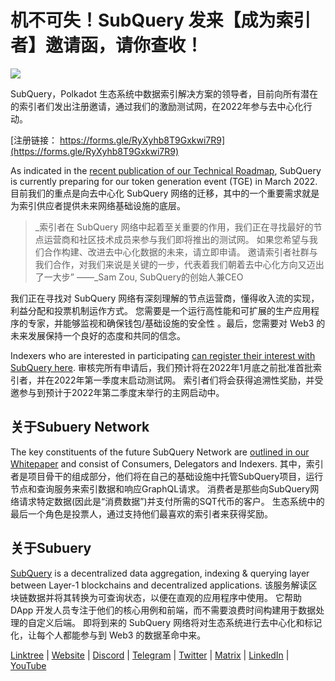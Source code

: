 # 机不可失！SubQuery 发来【成为索引者】邀请函，请你查收！

![](https://miro.medium.com/max/1400/1*qa014uV1jHA2WTVhUadrdA.png)

SubQuery，Polkadot 生态系统中数据索引解决方案的领导者，目前向所有潜在的索引者们发出注册邀请，通过我们的激励测试网，在2022年参与去中心化行动。

[注册链接： https://forms.gle/RyXyhb8T9Gxkwi7R9](https://forms.gle/RyXyhb8T9Gxkwi7R9)

As indicated in the [recent publication of our Technical Roadmap](./20211029-roadmap-october.md), SubQuery is currently preparing for our token generation event (TGE) in March 2022. 目前我们的重点是向去中心化 SubQuery 网络的迁移，其中的一个重要需求就是为索引供应者提供未来网络基础设施的底层。

> _索引者在 SubQuery 网络中起着至关重要的作用，我们正在寻找最好的节点运营商和社区技术成员来参与我们即将推出的测试网。 如果您希望与我们合作构建、改进去中心化数据的未来，请立即申请。 邀请索引者社群与我们合作，对我们来说是关键的一步，代表着我们朝着去中心化方向又迈出了一大步” ——_Sam Zou, SubQuery的创始人兼CEO

我们正在寻找对 SubQuery 网络有深刻理解的节点运营商，懂得收入流的实现，利益分配和投票机制运作方式。 您需要是一个运行高性能和可扩展的生产应用程序的专家，并能够监视和确保钱包/基础设施的安全性 。最后，您需要对 Web3 的未来发展保持一个良好的态度和共同的信念。

Indexers who are interested in participating [can register their interest with SubQuery here](https://forms.gle/RyXyhb8T9Gxkwi7R9). 审核完所有申请后，我们预计将在2022年1月底之前批准首批索引者，并在2022年第一季度末启动测试网。 索引者们将会获得追溯性奖励，并受邀参与到预计于2022年第二季度末举行的主网启动中。

## 关于Subuery Network

The key constituents of the future SubQuery Network are [outlined in our Whitepaper](https://static.subquery.network/whitepaper.pdf) and consist of Consumers, Delegators and Indexers. 其中，索引者是项目骨干的组成部分，他们将在自己的基础设施中托管SubQuery项目，运行节点和查询服务来索引数据和响应GraphQL请求。 消费者是那些向SubQuery网络请求特定数据(因此是“消费数据”)并支付所需的SQT代币的客户。 生态系统中的最后一个角色是投票人，通过支持他们最喜欢的索引者来获得奖励。

## 关于Subuery

[SubQuery](https://subquery.network/) is a decentralized data aggregation, indexing & querying layer between Layer-1 blockchains and decentralized applications. 该服务解读区块链数据并将其转换为可查询状态，以便在直观的应用程序中使用。 它帮助 DApp 开发人员专注于他们的核心用例和前端，而不需要浪费时间构建用于数据处理的自定义后端。 即将到来的 SubQuery 网络将对生态系统进行去中心化和标记化，让每个人都能参与到 Web3 的数据革命中来。

​​[Linktree](https://linktr.ee/subquerynetwork) | [Website](https://subquery.network/) | [Discord](https://discord.com/invite/78zg8aBSMG) | [Telegram](https://t.me/subquerynetwork) | [Twitter](https://twitter.com/subquerynetwork) | [Matrix](https://matrix.to/#/#subquery:matrix.org) | [LinkedIn](https://www.linkedin.com/company/subquery) | [YouTube](https://www.youtube.com/channel/UCi1a6NUUjegcLHDFLr7CqLw)
